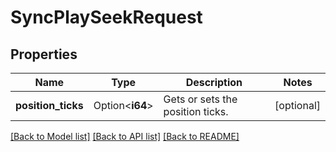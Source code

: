 # SyncPlaySeekRequest

## Properties

Name | Type | Description | Notes
------------ | ------------- | ------------- | -------------
**position_ticks** | Option<**i64**> | Gets or sets the position ticks. | [optional]

[[Back to Model list]](../README.md#documentation-for-models) [[Back to API list]](../README.md#documentation-for-api-endpoints) [[Back to README]](../README.md)



